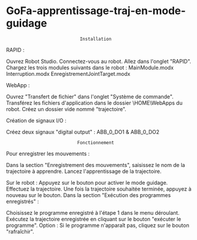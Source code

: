 # GoFa-apprentissage-traj-en-mode-guidage
                                Installation

RAPID :

Ouvrez Robot Studio.
Connectez-vous au robot.
Allez dans l'onglet "RAPID".
Chargez les trois modules suivants dans le robot :
MainModule.modx
Interruption.modx
EnregistrementJointTarget.modx

WebApp :

Ouvrez "Transfert de fichier" dans l'onglet "Système de commande".
Transférez les fichiers d'application dans le dossier \HOME\WebApps du robot.
Créez un dossier vide nommé "trajectoire".

Création de signaux I/O :

Créez deux signaux "digital output" : ABB_0_DO1 & ABB_0_DO2

                               Fonctionnement

Pour enregistrer les mouvements :

Dans la section "Enregistrement des mouvements", saisissez le nom de la trajectoire à apprendre.
Lancez l'apprentissage de la trajectoire.

Sur le robot :
Appuyez sur le bouton pour activer le mode guidage.
Effectuez la trajectoire.
Une fois la trajectoire souhaitée terminée, appuyez à nouveau sur le bouton.
Dans la section "Exécution des programmes enregistrés" :

Choisissez le programme enregistré à l'étape 1 dans le menu déroulant.
Exécutez la trajectoire enregistrée en cliquant sur le bouton "exécuter le programme".
Option : Si le programme n'apparaît pas, cliquez sur le bouton "rafraîchir".
